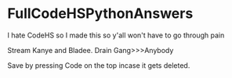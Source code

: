 # FullCodeHSPythonAnswers
I hate CodeHS so I made this so y'all won't have to go through pain

Stream Kanye and Bladee. Drain Gang>>>Anybody

Save by pressing Code on the top incase it gets deleted.
